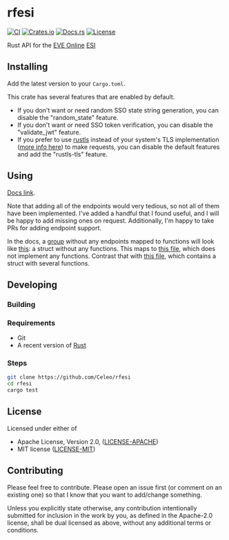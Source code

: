 # rfesi

[![CI](https://github.com/Celeo/rfesi/actions/workflows/ci.yml/badge.svg)](https://github.com/Celeo/rfesi/actions/workflows/ci.yml)
[![Crates.io](https://img.shields.io/crates/v/rfesi.svg)](https://crates.io/crates/rfesi)
[![Docs.rs](https://docs.rs/rfesi/badge.svg)](https://docs.rs/rfesi)
[![License](https://img.shields.io/crates/l/rfesi)](https://github.com/Celeo/rfesi/blob/master/Cargo.toml#L10)

Rust API for the [EVE Online](https://www.eveonline.com/) [ESI](https://docs.esi.evetech.net/docs/esi_introduction.html)

## Installing

Add the latest version to your `Cargo.toml`.

This crate has several features that are enabled by default.

- If you don't want or need random SSO state string generation, you can disable the "random_state" feature.
- If you don't want or need SSO token verification, you can disable the "validate_jwt" feature.
- If you prefer to use [rustls](https://crates.io/crates/rustls) instead of your system's TLS implementation ([more info here](https://docs.rs/reqwest/latest/reqwest/tls/)) to make requests, you can disable the default features and add the "rustls-tls" feature.

## Using

[Docs link](https://docs.rs/rfesi).

Note that adding all of the endpoints would very tedious, so not all of them have been implemented. I've added a handful that I found useful, and I will be happy to add missing ones on request. Additionally, I'm happy to take PRs for adding endpoint support.

In the docs, a [group](https://docs.rs/rfesi/latest/rfesi/groups/index.html) without any endpoints mapped to functions will look like [this](https://docs.rs/rfesi/0.5.0/rfesi/groups/struct.MarketGroup.html): a struct without any functions. This maps to [this file](https://github.com/Celeo/rfesi/blob/0e7a5bfe6118bc8e57d1196afea481b786f4460e/src/groups/market.rs), which does not implement any functions. Contrast that with [this file](https://github.com/Celeo/rfesi/blob/0e7a5bfe6118bc8e57d1196afea481b786f4460e/src/groups/character.rs), which contains a struct with several functions.

## Developing

### Building

### Requirements

* Git
* A recent version of [Rust](https://www.rust-lang.org/tools/install)

### Steps

```sh
git clone https://github.com/Celeo/rfesi
cd rfesi
cargo test
```

## License

Licensed under either of

* Apache License, Version 2.0, ([LICENSE-APACHE](LICENSE-APACHE))
* MIT license ([LICENSE-MIT](LICENSE-MIT))

## Contributing

Please feel free to contribute. Please open an issue first (or comment on an existing one) so that I know that you want to add/change something.

Unless you explicitly state otherwise, any contribution intentionally submitted for inclusion in the work by you, as defined in the Apache-2.0 license, shall be dual licensed as above, without any additional terms or conditions.
